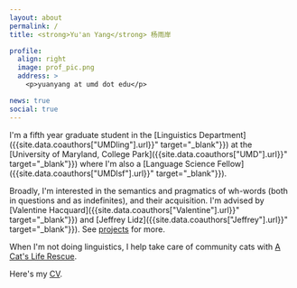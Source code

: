 ```yaml
---
layout: about
permalink: /
title: <strong>Yu'an Yang</strong> 杨雨岸

profile:
  align: right
  image: prof_pic.png
  address: >
    <p>yuanyang at umd dot edu</p>

news: true
social: true
---
```

I'm a fifth year graduate student in the [Linguistics Department]({{site.data.coauthors["UMDling"].url}}" target="_blank"}}) at the [University of Maryland, College Park]({{site.data.coauthors["UMD"].url}}" target="_blank"}}) where I'm also a [Language Science Fellow]({{site.data.coauthors["UMDlsf"].url}}" target="_blank"}}). 

Broadly, I'm interested in the semantics and pragmatics of wh-words (both in questions and as indefinites), and their acquisition. I'm advised by [Valentine Hacquard]({{site.data.coauthors["Valentine"].url}}" target="_blank"}}) and [Jeffrey Lidz]({{site.data.coauthors["Jeffrey"].url}}" target="_blank"}}). See [projects](/projects/) for more. 

When I'm not doing linguistics, I help take care of community cats with [A Cat's Life Rescue](https://www.acatsliferescue.org).  


Here's my [CV](assets/pdf/cv.pdf).

